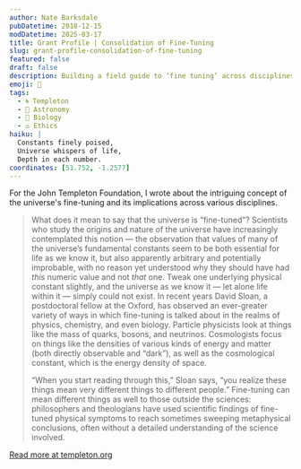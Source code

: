 ```yaml
---
author: Nate Barksdale
pubDatetime: 2018-12-15
modDatetime: 2025-03-17
title: Grant Profile | Consolidation of Fine-Tuning
slug: grant-profile-consolidation-of-fine-tuning
featured: false
draft: false
description: Building a field guide to ‘fine tuning’ across disciplines.
emoji: 🌌
tags:
  - 🌀 Templeton
  - 🌌 Astronomy
  - 🧬 Biology
  - ⚖️ Ethics
haiku: |
  Constants finely poised,  
  Universe whispers of life,  
  Depth in each number.
coordinates: [51.752, -1.2577]
---
```


For the John Templeton Foundation, I wrote about the intriguing concept of the universe's fine-tuning and its implications across various disciplines.

> What does it mean to say that the universe is “fine-tuned”? Scientists who study the origins and nature of the universe have increasingly contemplated this notion — the observation that values of many of the universe’s fundamental constants seem to be both essential for life as we know it, but also apparently arbitrary and potentially improbable, with no reason yet understood why they should have had *this* numeric value and not *that* one. Tweak one underlying physical constant slightly, and the universe as we know it — let alone life within it — simply could not exist. In recent years David Sloan, a postdoctoral fellow at the Oxford, has observed an ever-greater variety of ways in which fine-tuning is talked about in the realms of physics, chemistry, and even biology. Particle physicists look at things like the mass of quarks, bosons, and neutrinos. Cosmologists focus on things like the densities of various kinds of energy and matter (both directly observable and “dark”), as well as the cosmological constant, which is the energy density of space.
>
> “When you start reading through this,” Sloan says, “you realize these things mean very different things to different people.” Fine-tuning can mean different things as well to those outside the sciences: philosophers and theologians have used scientific findings of fine-tuned physical symptoms to reach sometimes sweeping metaphysical conclusions, often without a detailed understanding of the science involved.

[Read more at templeton.org](https://www.templeton.org/grant/consolidation-of-fine-tuning-2)
